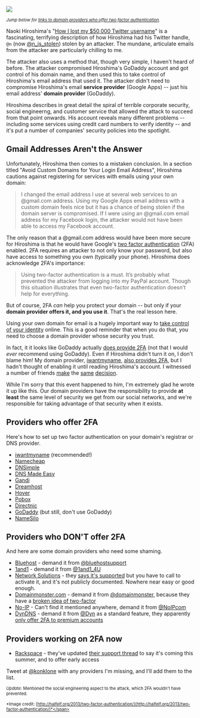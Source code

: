 <a href="http://halfelf.org/2013/two-factor-authentication/">
<img src="/assets/images/blog/two-factor-auth.png" class="border block" />
</a>

<span style="font-size: 80%">*Jump below for [links to domain providers who offer two factor authentication](#providers-who-offer-2fa).*</span>

Naoki Hiroshima's "[How I lost my $50,000 Twitter username](http://thenextweb.com/socialmedia/2014/01/29/lost-50000-twitter-username/)" is a fascinating, terrifying description of how Hiroshima had his Twitter handle, `@n` (now [@n_is_stolen](https://twitter.com/n_is_stolen)) stolen by an attacker. The mundane, articulate emails from the attacker are particularly chilling to me.

The attacker also uses a method that, though very simple, I haven't heard of before. The attacker compromised Hiroshima's GoDaddy account and got control of his domain name, and then used this to take control of Hiroshima's email address that used it. The attacker didn't need to compromise Hiroshima's email **service provider** (Google Apps) -- just his email address' **domain provider** (GoDaddy).

Hiroshima describes in great detail the spiral of terrible corporate security, social engineerng, and customer service that allowed the attack to succeed from that point onwards. His account reveals many different problems -- including some services using credit card numbers to verify identity -- and it's put a number of companies' security policies into the spotlight.

## Gmail Addresses Aren't the Answer

Unfortunately, Hiroshima then comes to a mistaken conclusion. In a section titled "Avoid Custom Domains for Your Login Email Address", Hiroshima cautions against registering for services with emails using your own domain:

> I changed the email address I use at several web services to an @gmail.com address. Using my Google Apps email address with a custom domain feels nice but it has a chance of being stolen if the domain server is compromised. If I were using an @gmail.com email address for my Facebook login, the attacker would not have been able to access my Facebook account.

The only reason that a @gmail.com address would have been more secure for Hiroshima is that he would have Google's [two factor authentication](http://en.wikipedia.org/wiki/Two-step_verification) (2FA) enabled. 2FA requires an attacker to not only know your password, but also have access to something you own (typically your phone). Hiroshima does acknowledge 2FA's importance:

> Using two-factor authentication is a must. It’s probably what prevented the attacker from logging into my PayPal account. Though this situation illustrates that even two-factor authentication doesn’t help for everything.

But of course, 2FA *can* help you protect your domain -- but only if your **domain provider offers it, and you use it**. That's the real lesson here. 

Using your own domain for email is a hugely important way to [take control of your identity](https://konklone.com/post/take-control-of-your-email-address) online. This is a good reminder that when you do that, you need to choose a domain provider whose security you trust.

In fact, it it looks like GoDaddy actually [does provide 2FA](http://support.godaddy.com/help/article/7502/enabling-twostep-authentication) (not that I would *ever* recommend using GoDaddy). Even if Hiroshima didn't turn it on, I don't blame him! My domain provider, [iwantmyname](https://iwantmyname.com/), [also provides 2FA](http://help.iwantmyname.com/customer/portal/articles/1139898-how-can-i-enable-two-factor-authentication-), but I hadn't thought of enabling it until reading Hiroshima's account. I witnessed a number of friends [make](https://twitter.com/jaquith/status/428595474057424896) the [same](https://twitter.com/npdoty/status/428616183894388736) [decision](https://twitter.com/btj/status/428592436840251392).

While I'm sorry that this event happened to him, I'm extremely glad he wrote it up like this. Our domain providers have the responsibility to provide **at least** the same level of security we get from our social networks, and we're responsible for taking advantage of that security when it exists.

## Providers who offer 2FA

Here's how to set up two factor authentication on your domain's registrar or DNS provider.

* [iwantmyname](http://help.iwantmyname.com/customer/portal/articles/1139898-how-can-i-enable-two-factor-authentication-) (recommended!)
* [Namecheap](https://www.namecheap.com/support/knowledgebase/article.aspx/9253/45/how-to-two-factor-authentication)
* [DNSimple](http://blog.dnsimple.com/2012/08/protect-your-dnsimple-account-with-two-factor-authentication-from-authy/)
* [DNS Made Easy](http://www.dnsmadeeasy.com/press-release/dns-made-easy-adds-two-factor-authentication-with-time-based-passwords/)
* [Gandi](http://wiki.gandi.net/en/contacts/login/2-factor-activation)
* [Dreamhost](http://wiki.dreamhost.com/Enabling_Multifactor_Authentication)
* [Hover](http://www.hover.com/blog/two-step-signin-is-here/)
* [Pobox](http://www.pobox.com/helpspot/index.php?pg=kb.page&id=360)
* [Directnic](https://directnic.com/knowledge/article/137:how+do+i+set+up+two-factor+authentication%3F)
* [GoDaddy](http://support.godaddy.com/help/article/7502/enabling-twostep-authentication) (but still, don't use GoDaddy)
* [NameSilo](http://www.namesilo.com/Support/2~Factor-Authentication)

## Providers who DON'T offer 2FA

And here are some domain providers who need some shaming.

* [Bluehost](http://www.bluehost.com/) - demand it from [@bluehostsupport](https://twitter.com/bluehostsupport)
* [1and1](http://www.1and1.com/) - demand it from [@1and1_4U](https://twitter.com/1and1_4U)
* [Network Solutions](http://www.networksolutions.com/) - they [says it's supported](https://twitter.com/netsolcares/status/428650523110416384) but you have to call to activate it, and it's not publicly documented. Nowhere near easy or good enough.
* [Domainmonster.com](https://www.domainmonster.com/support/) - demand it from [@domainmonster](https://twitter.com/domainmonster), because they have a [broken idea of two-factor](https://twitter.com/domainmonster/status/428929545061031937)
* [No-IP](http://www.noip.com/) - Can't find it mentioned anywhere, demand it from [@NoIPcom](https://twitter.com/NoIPcom)
* [DynDNS](http://dyn.com/dns/) - demand it from [@Dyn](https://twitter.com/Dyn) as a standard feature, they apparently [only offer 2FA to premium accounts](https://twitter.com/Dyn/status/430796586223161346)

## Providers working on 2FA now

* [Rackspace](http://www.rackspace.com/) - they've updated [their support thread](http://feedback.rackspace.com/forums/71021-product-feedback/suggestions/1633921-please-provide-2-factor-access-for-the-management-) to say it's coming this summer, and to offer early access

Tweet at [@konklone](https://twitter.com/konklone) with any providers I'm missing, and I'll add them to the list.

<span style="font-size: 80%">*Update*: Mentioned the social engineering aspect to the attack, which 2FA wouldn't have prevented.</span>

<span style="font-size: 80%">*Image credit: [http://halfelf.org/2013/two-factor-authentication/](http://halfelf.org/2013/two-factor-authentication/)*</span>